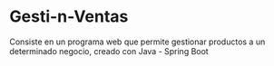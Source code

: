 # Gesti-n-Ventas
Consiste en un programa web que permite gestionar productos a un determinado negocio, creado con Java - Spring Boot

